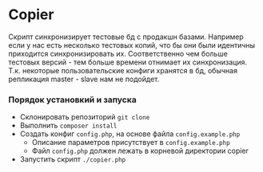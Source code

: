 # Copier
Скрипт синхронизирует тестовые бд с продакшн базами.
Например если у нас есть несколько тестовых копий, что бы они были идентичны приходится синхронизировать их. Соответственно
чем больше тестовых версий - тем больше времени отнимает их синхронизация. Т.к. некоторые пользовательские конфиги хранятся
в бд, обычная репликация master - slave нам не подойдет.

### Порядок установкий и запуска
- Склонировать репозиторий ``` git clone ```
- Выполнить ``` composer install ```
- Создать конфиг ``` config.php ```, на основе файла ``` config.example.php ```
  - Описание параметров присутствует в ``` config.example.php ``` 
  - Файл ``` config.php ``` должен лежать в корневой директории copier
- Запустить скрипт ``` ./copier.php ```
